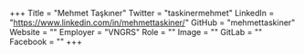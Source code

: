 +++
Title = "Mehmet Taşkıner"
Twitter = "taskinermehmet"
LinkedIn = "https://www.linkedin.com/in/mehmettaskiner/"
GitHub = "mehmettaskiner"
Website = ""
Employer = "VNGRS"
Role = ""
Image = ""
GitLab = ""
Facebook = ""
+++
